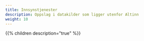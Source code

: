 ```yaml
---
title: Innsynstjenester
description: Oppslag i datakilder som ligger utenfor Altinn
weight: 10
---
```



{{% children description="true" %}}